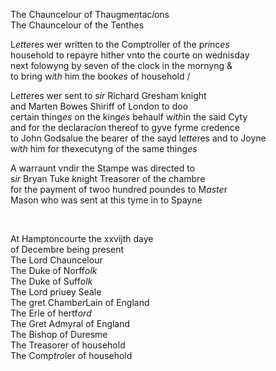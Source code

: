 ---
---
<div><div><p>The Chauncelour of Thaugme<i>n</i>tac<i>i</i>ons
		<br />The Chauncelour of the Tenthes
	</p>
      <p>
		L<i>ette</i>res wer written to the Comptroller of the p<i>ri</i>nc<i>es</i>
		<br />household to repayre hither vnto the courte on wednisday
		<br />next folowyng by seven of the clock in the mornyng &amp;
		<br />to bring w<i>i</i>t<i>h</i> him the book<i>es</i> of household /
	</p>
      <p>
		L<i>ette</i>res wer sent to s<i>ir</i> Richard Gresham knight
		<br />and Marten Bowes Shiriff of London to doo
		<br />certain thing<i>es</i> on the king<i>es</i> behaulf w<i>i</i>t<i>h</i>in the said Cyty
		<br />and for the declarac<i>i</i>on thereof to gyve fyrme credence
		<br />to John Godsalue the bearer of the sayd l<i>ette</i>res and to Joyne
		<br />w<i>i</i>t<i>h</i> him for thexecutyng of the same thing<i>es</i>
	</p>
      <p>
		A warraunt vndir the Stampe was directed to
		<br />s<i>ir</i> Bryan Tuke knight Treasorer of the chambre
		<br />for the payment of twoo hundred poundes to M<i>aste</i>r
		<br />Mason who was sent at this tyme in to Spayne
	</p>
<br /></div>
   <div>
      <p>
		At Hamptoncourte the xxvijth daye
		<br />of Decembre being present
		<br />The Lord Chauncelour
		<br />The Duke of Norff<i>olk</i>
		<br />The Duke of Suff<i>olk</i>
		<br />The Lord priuey Seale
		<br />The gret Chamb<i>er</i>Lain of England
		<br />The Erle of hertf<i>ord</i>
		<br />The Gret Admyral of England
		<br />The Bishop of Duresme
		<br />The Treasorer of household
		<br />The Comp<i>tro</i>ler of household
		</p></div></div>